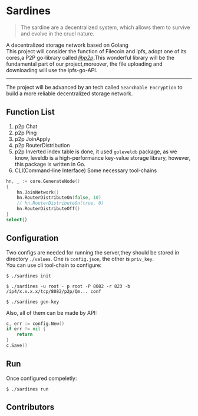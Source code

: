 # Sardines
> The sardine are a decentralized system, which allows them to survive and evolve in the cruel nature.

A decentralized storage network based on Golang
<br>
This project will consider the function of Filecoin and ipfs, adopt one of its cores,a P2P go-library called 
*<u>libp2p</u>*.This wonderful library will be the fundamental part of our project,moreover, the file uploading and downloading will use the ipfs-go-API.
<br>
***
The project will be advanced by an tech called `Searchable Encryption` to build a more reliable decentralized storage network.


## Function List
1. p2p Chat 
2. p2p Ping 
3. p2p JoinApply 
4. p2p RouterDistribution 
5. p2p Inverted index table is done, it used `goleveldb` package, as we know, leveldb is a high-performance key-value storage library, however, this package is written in Go.
6. CLI(Command-line Interface) Some necessary tool-chains 
```go
hn, _ := core.GenerateNode()
{
	hn.JoinNetwork()
	hn.RouterDistributeOn(false, 10)
	// hn.RouterDistributeOn(true, 0)
	hn.RouterDistributeOff()
}
select{}
```


## Configuration 
Two configs are needed for running the server,they should be stored in directory `./values`. One is `config.json`, the other is `priv_key`. <br>
You can use cli tool-chain to configure:
```shell
$ ./sardines init

$ ./sardines -u root - p root -P 8082 -r 823 -b /ip4/x.x.x.x/tcp/8082/p2p/Qm... conf

$ ./sardines gen-key
```
Also, all of them can be made by API:
```go
c, err := config.New()
if err != nil {
	return
}    
c.Save()
```

## Run
Once configured compeletly:
```shell
$ ./sardines run
```

## Contributors


